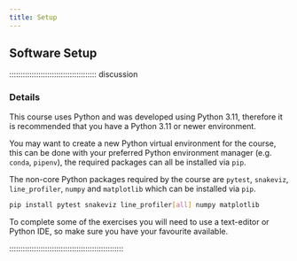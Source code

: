 ```yaml
---
title: Setup
---
```


<!--
## Data Sets

FIXME: place any data you want learners to use in `episodes/data` and then use
       a relative link ( [data zip file](data/lesson-data.zip) ) to provide a
       link to it, replacing the example.com link.
       
Download the [data zip file](https://example.com/FIXME) and unzip it to your Desktop
-->

## Software Setup

::::::::::::::::::::::::::::::::::::::: discussion

### Details

This course uses Python and was developed using Python 3.11, therefore it is recommended that you have a Python 3.11 or newer environment.

You may want to create a new Python virtual environment for the course, this can be done with your preferred Python environment manager (e.g. `conda`, `pipenv`), the required packages can all be installed via `pip`.

<!-- conda create -n pando python
     conda activate pando -->

The non-core Python packages required by the course are `pytest`, `snakeviz`, `line_profiler`, `numpy` and `matplotlib` which can be installed via `pip`.
 
```sh
pip install pytest snakeviz line_profiler[all] numpy matplotlib
```

To complete some of the exercises you will need to use a text-editor or Python IDE, so make sure you have your favourite available.

:::::::::::::::::::::::::::::::::::::::::::::::::::
